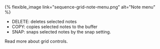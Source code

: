 ---
---

{% flexible_image link="sequence-grid-note-menu.png" alt="Note menu" %}

* DELETE: deletes selected notes
* COPY: copies selected notes to the buffer
* SNAP: snaps selected notes by the snap setting. 

Read more about grid controls.
